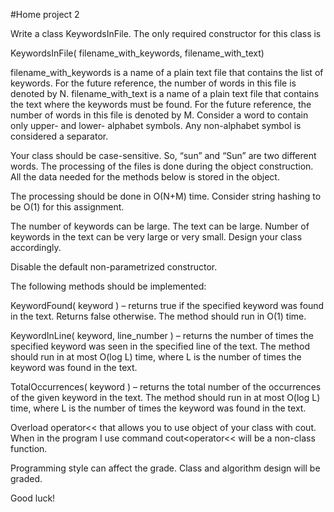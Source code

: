 #Home project 2

Write a class KeywordsInFile. The only required constructor for this class is

KeywordsInFile( filename_with_keywords, filename_with_text)

filename_with_keywords is a name of a plain text file that contains the list of keywords. For the future reference, the number of words in this file is denoted by N.
filename_with_text is a name of a plain text file that contains the text where the keywords must be found. For the future reference, the number of words in this file is denoted by M.
Consider a word to contain only upper- and lower- alphabet symbols. Any non-alphabet symbol is considered a separator.

Your class should be case-sensitive. So, “sun” and “Sun” are two different words.
The processing of the files is done during the object construction. All the data needed for the methods below is stored in the object.

The processing should be done in O(N+M) time. Consider string hashing to be O(1) for this assignment.

The number of keywords can be large. The text can be large. Number of keywords in the text can be very large or very small. Design your class accordingly.

 

Disable the default non-parametrized constructor.

 

The following methods should be implemented:

 

KeywordFound( keyword ) – returns true if the specified keyword was found in the text. Returns false otherwise. The method should run in O(1) time.

 

KeywordInLine( keyword, line_number ) – returns the number of times the specified keyword was seen in  the specified line of the text. The method should run in at most O(log L) time, where L is the number of times the keyword was found in the text.

 

TotalOccurrences( keyword ) – returns the total number of the occurrences of the given keyword in the text. The method should run in at most O(log L) time, where L is the number of times the keyword was found in the text.

 

Overload operator<< that allows you to use object of your class with cout. When in the program I use command cout<operator<< will be a non-class function.

 

Programming style can affect the grade. Class and algorithm design will be graded.

 

Good luck!

